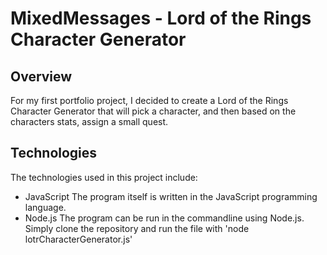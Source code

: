 # MixedMessages - Lord of the Rings Character Generator

## Overview

For my first portfolio project, I decided to create a Lord of the Rings Character Generator that will pick a character, and then based on the characters stats, assign a small quest.

## Technologies

The technologies used in this project include:

* JavaScript
    The program itself is written in  the JavaScript programming language.
* Node.js
    The program can be run in the commandline using Node.js. Simply clone the repository and run the file with 'node lotrCharacterGenerator.js'


